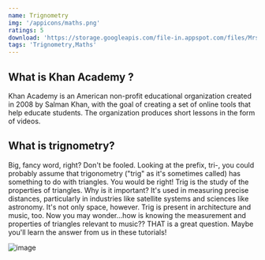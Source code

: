 ```yaml
---
name: Trignometry
img: '/appicons/maths.png'
ratings: 5
download: 'https://storage.googleapis.com/file-in.appspot.com/files/MrsOXPjwv2.zip'
tags: 'Trignometry,Maths'
---
```


## What is Khan Academy ?

Khan Academy is an American non-profit educational organization created in 2008 by Salman Khan, with the goal of creating a set of online tools that help educate students. The organization produces short lessons in the form of videos.

## What is trignometry?

Big, fancy word, right? Don't be fooled. Looking at the prefix, tri-, you could probably assume that trigonometry ("trig" as it's sometimes called) has something to do with triangles. You would be right! Trig is the study of the properties of triangles. Why is it important? It's used in measuring precise distances, particularly in industries like satellite systems and sciences like astronomy. It's not only space, however. Trig is present in architecture and music, too. Now you may wonder...how is knowing the measurement and properties of triangles relevant to music?? THAT is a great question. Maybe you'll learn the answer from us in these tutorials!

<img src="../../screenshots/Trignometry/ss1.png" alt="image" >
